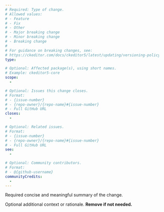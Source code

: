 ```yaml
---
# Required: Type of change.
# Allowed values:
# - Feature
# - Fix
# - Other
# - Major breaking change
# - Minor breaking change
# - Breaking change
#
# For guidance on breaking changes, see:
# https://ckeditor.com/docs/ckeditor5/latest/updating/versioning-policy.html#major-and-minor-breaking-changes
type:

# Optional: Affected package(s), using short names.
# Example: ckeditor5-core
scope:
  - 

# Optional: Issues this change closes.
# Format:
# - {issue-number}
# - {repo-owner}/{repo-name}#{issue-number}
# - Full GitHub URL
closes:
  - 

# Optional: Related issues.
# Format:
# - {issue-number}
# - {repo-owner}/{repo-name}#{issue-number}
# - Full GitHub URL
see:
  - 

# Optional: Community contributors.
# Format:
# - @{github-username}
communityCredits:
  - 
---
```


Required concise and meaningful summary of the change.

Optional additional context or rationale. **Remove if not needed.**
